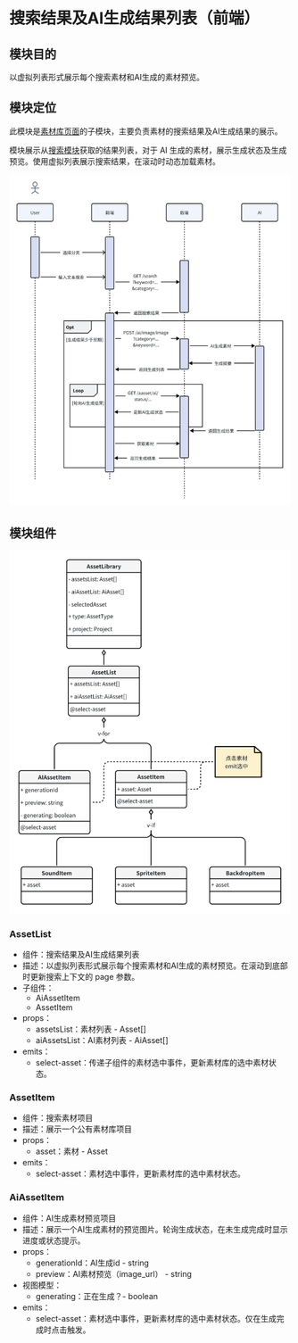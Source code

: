 # 搜索结果及AI生成结果列表（前端）

## 模块目的

以虚拟列表形式展示每个搜索素材和AI生成的素材预览。

## 模块定位

此模块是[素材库页面](./07_frontend_assetLibrary.md)的子模块，主要负责素材的搜索结果及AI生成结果的展示。

模块展示从[搜索模块](./08_frontend_search.md)获取的结果列表，对于 AI 生成的素材，展示生成状态及生成预览。使用虚拟列表展示搜索结果，在滚动时动态加载素材。

![img](https://raw.githubusercontent.com/abandon888/photoImg/main/test/202407260940696.png)

## 模块组件


![image-20240725160911981](https://raw.githubusercontent.com/abandon888/photoImg/main/test/image-20240725160911981.png)

### AssetList

- 组件：搜索结果及AI生成结果列表
- 描述：以虚拟列表形式展示每个搜索素材和AI生成的素材预览。在滚动到底部时更新搜索上下文的 page 参数。
- 子组件：
  - AiAssetItem
  - AssetItem
- props：
  - assetsList：素材列表 - Asset[]
  - aiAssetsList：AI素材列表 - AiAsset[]
- emits：
  - select-asset：传递子组件的素材选中事件，更新素材库的选中素材状态。

### AssetItem

- 组件：搜索素材项目
- 描述：展示一个公有素材库项目
- props：
  - asset：素材 - Asset
- emits：
  - select-asset：素材选中事件，更新素材库的选中素材状态。

### AiAssetItem

- 组件：AI生成素材预览项目
- 描述：展示一个AI生成素材的预览图片。轮询生成状态，在未生成完成时显示进度或状态提示。
- props：
  - generationId：AI生成id - string
  - preview：AI素材预览（image_url） - string
- 视图模型：
  - generating：正在生成？- boolean
- emits：
  - select-asset：素材选中事件，更新素材库的选中素材状态。仅在生成完成时点击触发。